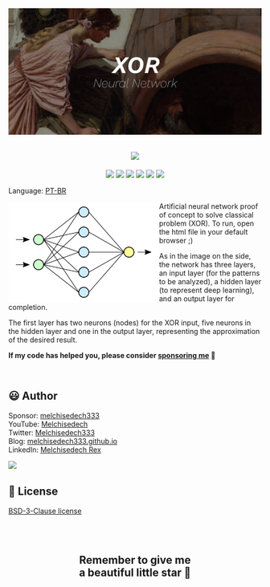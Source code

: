 
<div align='center'>

<img src="images/banner.jpg" >

</div>

<br>

<p align="center">
    <a href="https://github.com/sponsors/melchisedech333"><img src="https://img.shields.io/badge/sponsor-30363D?style=for-the-badge&logo=GitHub-Sponsors&logoColor=#white" ></a>
    <br><br>
    <img src="https://badgen.net/badge/love level/7 of 10/purple" >
    <img src="https://img.shields.io/github/languages/count/melchisedech333/xor-neural-network?color=%23f34b7d" >
    <img src="https://img.shields.io/github/languages/top/melchisedech333/xor-neural-network?color=%23f34b7d" >
    <img src="https://img.shields.io/github/directory-file-count/melchisedech333/xor-neural-network" >
    <img src="https://img.shields.io/github/repo-size/melchisedech333/xor-neural-network" >
    <img src="https://img.shields.io/github/license/melchisedech333/xor-neural-network" >
</p>

Language: <a href="readme-pt.md">PT-BR</a>

<img align="left" src="images/neural-network.svg" width='300px' >

Artificial neural network proof of concept to solve classical problem (XOR).
To run, open the html file in your default browser ;)

As in the image on the side, the network has three layers, an input layer (for the patterns to be analyzed), a hidden layer (to represent deep learning), and an output layer for completion.

The first layer has two neurons (nodes) for the XOR input, five neurons in the hidden layer and one in the output layer, representing the approximation of the desired result.

**If my code has helped you, please consider [sponsoring me](https://github.com/sponsors/melchisedech333) :blue_heart:** 

<br>

:smiley: Author
---

Sponsor: [melchisedech333](https://github.com/sponsors/melchisedech333)<br>
YouTube: [Melchisedech](https://www.youtube.com/channel/UC4Sh4wxncr5arnydpUfWPKw)<br>
Twitter: [Melchisedech333](https://twitter.com/Melchisedech333)<br>
Blog: [melchisedech333.github.io](https://melchisedech333.github.io/)<br>
LinkedIn: [Melchisedech Rex](https://www.linkedin.com/in/melchisedech-rex-724152235/)

<img src="https://github.com/melchisedech333.png?size=200" height="100" />

<br>

:scroll: License
---

[ BSD-3-Clause license](./license)

<br><br>

<div align="center">

## Remember to give me <br> a beautiful little star :star_struck:

</div>


